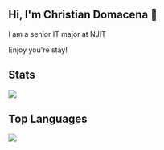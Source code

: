 ## Hi, I'm Christian Domacena 👋

<p> I am a senior IT major at NJIT </p>
<p> Enjoy you're stay! </p>

## Stats

  <a href="https://github.com/cjdomacena/github-readme-stats">
    <img align="center" src="https://github-readme-stats.vercel.app/api?username=cjdomacena&count_private=true&show_icons=true&theme=dracula">
  </a>
  
## Top Languages
  <a href="https://github.com/cjdomacena/github-readme-stats">
    <img align="center" src="https://github-readme-stats.vercel.app/api/top-langs/?username=cjdomacena&compact"
  </a>
